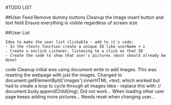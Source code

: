 #TODO LIST

##User Feed
    Remove dummy buttons
    Cleanup the Image insert button and text field
    Ensure everything is visible regardless of screen size

##User List

    Idea to make the user list clickable - add to it's code:
    - In the <text> function create a unique ID like userName + i
    - Create a onclick Listener, listening to a click on that ID
    - Create the code to show that user's pictures (most should already be done)


code Cleanup
initial was using document.write to add images. This was reseting the webpage
with just the images.
Changed to
document.getElementById('images').innerHTML =text;
which worked but had to create a loop to cycle through all images
Idea - replace this with:
//   document.body.appendChild(img);
Did not work... When loading other user page keeps adding more pictures...
Needs reset when changing user...
